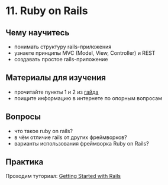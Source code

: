 # 11. Ruby on Rails

## Чему научитесь

- понимать структуру rails-приложения
- узнаете принципы MVC (Model, View, Controller) и REST
- создавать простое rails-приложение

## Материалы для изучения

- прочитайте пункты 1 и 2 из [гайда](https://guides.rubyonrails.org/getting_started.html#what-is-rails-questionmark)
- поищите информацию в интернете по опорным вопросам

## Вопросы

- что такое ruby on rails?
- в чём отличие rails от других фреймворков?
- варианты использования фреймворка Ruby on Rails?

## Практика

Проходим туториал:
[Getting Started with Rails](https://guides.rubyonrails.org/getting_started.html)
